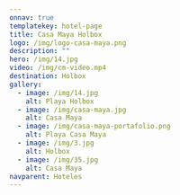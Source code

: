 ```yaml
---
onnav: true
templatekey: hotel-page
title: Casa Maya Holbox
logo: /img/logo-casa-maya.png
description: ""
hero: /img/14.jpg
video: /img/cm-video.mp4
destination: Holbox
gallery:
  - image: /img/14.jpg
    alt: Playa Holbox
  - image: /img/casa-maya.jpg
    alt: Casa Maya
  - image: /img/casa-maya-portafolio.png
    alt: Playa Casa Maya
  - image: /img/3.jpg
    alt: Holbox
  - image: /img/35.jpg
    alt: Casa Maya
navparent: Hoteles
---
```

